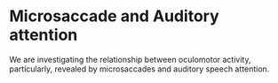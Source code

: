 # Microsaccade and Auditory attention

We are investigating the relationship between oculomotor activity, particularly, revealed by microsaccades and auditory speech attention.


